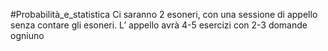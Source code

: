 
#Probabilità_e_statistica
Ci saranno 2 esoneri, con una sessione di appello senza contare  gli esoneri.
L’ appello avrà 4-5 esercizi con 2-3 domande ogniuno